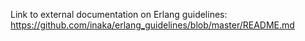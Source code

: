 Link to external documentation on Erlang guidelines:
https://github.com/inaka/erlang_guidelines/blob/master/README.md
